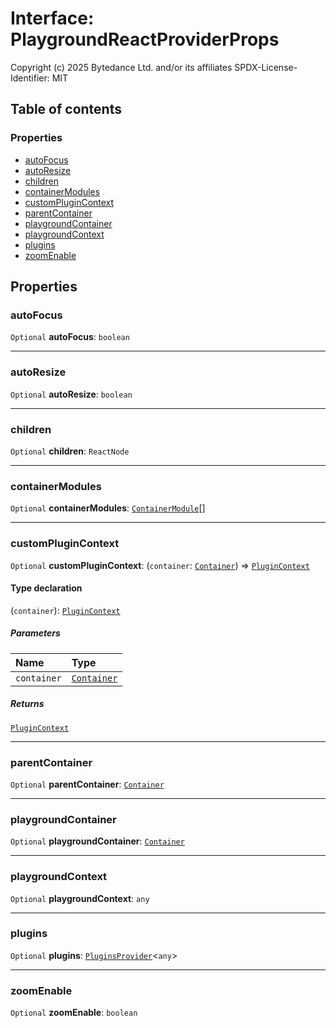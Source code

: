 # Interface: PlaygroundReactProviderProps

Copyright (c) 2025 Bytedance Ltd. and/or its affiliates
SPDX-License-Identifier: MIT

## Table of contents

### Properties

* [autoFocus](/en/auto-docs/free-layout-editor/interfaces/PlaygroundReactProviderProps.md#autofocus)
* [autoResize](/en/auto-docs/free-layout-editor/interfaces/PlaygroundReactProviderProps.md#autoresize)
* [children](/en/auto-docs/free-layout-editor/interfaces/PlaygroundReactProviderProps.md#children)
* [containerModules](/en/auto-docs/free-layout-editor/interfaces/PlaygroundReactProviderProps.md#containermodules)
* [customPluginContext](/en/auto-docs/free-layout-editor/interfaces/PlaygroundReactProviderProps.md#customplugincontext)
* [parentContainer](/en/auto-docs/free-layout-editor/interfaces/PlaygroundReactProviderProps.md#parentcontainer)
* [playgroundContainer](/en/auto-docs/free-layout-editor/interfaces/PlaygroundReactProviderProps.md#playgroundcontainer)
* [playgroundContext](/en/auto-docs/free-layout-editor/interfaces/PlaygroundReactProviderProps.md#playgroundcontext)
* [plugins](/en/auto-docs/free-layout-editor/interfaces/PlaygroundReactProviderProps.md#plugins)
* [zoomEnable](/en/auto-docs/free-layout-editor/interfaces/PlaygroundReactProviderProps.md#zoomenable)

## Properties

### autoFocus

`Optional` **autoFocus**: `boolean`

***

### autoResize

`Optional` **autoResize**: `boolean`

***

### children

`Optional` **children**: `ReactNode`

***

### containerModules

`Optional` **containerModules**: [`ContainerModule`](/en/auto-docs/free-layout-editor/interfaces/interfaces.ContainerModule.md)\[]

***

### customPluginContext

`Optional` **customPluginContext**: (`container`: [`Container`](/en/auto-docs/free-layout-editor/interfaces/interfaces.Container.md)) => [`PluginContext`](/en/auto-docs/free-layout-editor/variables/PluginContext-1.md)

#### Type declaration

(`container`): [`PluginContext`](/en/auto-docs/free-layout-editor/variables/PluginContext-1.md)

##### Parameters

| Name | Type |
| :------ | :------ |
| `container` | [`Container`](/en/auto-docs/free-layout-editor/interfaces/interfaces.Container.md) |

##### Returns

[`PluginContext`](/en/auto-docs/free-layout-editor/variables/PluginContext-1.md)

***

### parentContainer

`Optional` **parentContainer**: [`Container`](/en/auto-docs/free-layout-editor/interfaces/interfaces.Container.md)

***

### playgroundContainer

`Optional` **playgroundContainer**: [`Container`](/en/auto-docs/free-layout-editor/interfaces/interfaces.Container.md)

***

### playgroundContext

`Optional` **playgroundContext**: `any`

***

### plugins

`Optional` **plugins**: [`PluginsProvider`](/en/auto-docs/free-layout-editor/interfaces/PluginsProvider.md)<`any`>

***

### zoomEnable

`Optional` **zoomEnable**: `boolean`
